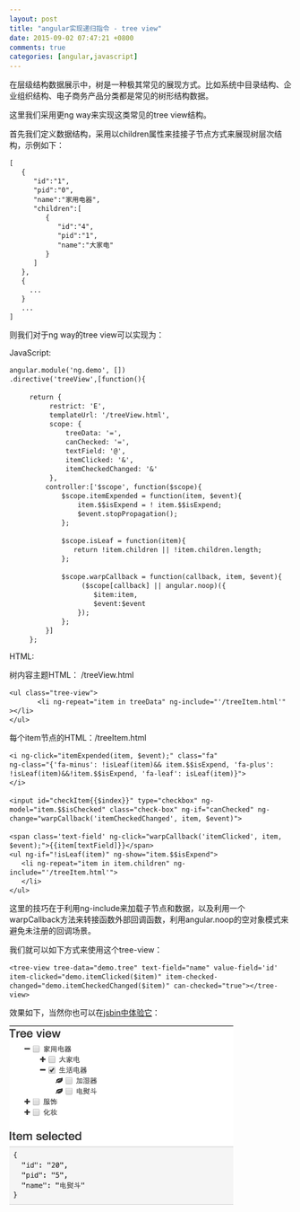 ```yaml
---
layout: post
title: "angular实现递归指令 - tree view"
date: 2015-09-02 07:47:21 +0800
comments: true
categories: [angular,javascript]
---
```

在层级结构数据展示中，树是一种极其常见的展现方式。比如系统中目录结构、企业组织结构、电子商务产品分类都是常见的树形结构数据。

这里我们采用更ng way来实现这类常见的tree view结构。

首先我们定义数据结构，采用以children属性来挂接子节点方式来展现树层次结构，示例如下：

	[
	   {
	      "id":"1",
	      "pid":"0",
	      "name":"家用电器",
	      "children":[
	         {
	            "id":"4",
	            "pid":"1",
	            "name":"大家电"
	         }
	      ]
	   },
	   {
	     ...
	   }
	   ...
	]

则我们对于ng way的tree view可以实现为：

JavaScript:
    
    angular.module('ng.demo', [])
	.directive('treeView',[function(){
		 
		 return {
			  restrict: 'E',
			  templateUrl: '/treeView.html',
			  scope: {
				  treeData: '=',
				  canChecked: '=',
				  textField: '@',
				  itemClicked: '&',
				  itemCheckedChanged: '&'
			  },
			 controller:['$scope', function($scope){
				 $scope.itemExpended = function(item, $event){
					 item.$$isExpend = ! item.$$isExpend;
					 $event.stopPropagation();
				 };
				 
				 $scope.isLeaf = function(item){
					return !item.children || !item.children.length; 
				 };
				 
				 $scope.warpCallback = function(callback, item, $event){
					  ($scope[callback] || angular.noop)({
						 $item:item,
						 $event:$event
					 });
				 };
			 }]
		 };


HTML:

树内容主题HTML： /treeView.html

	<ul class="tree-view">
	       <li ng-repeat="item in treeData" ng-include="'/treeItem.html'" ></li>
	</ul>

每个item节点的HTML：/treeItem.html

	<i ng-click="itemExpended(item, $event);" class="fa" 
	ng-class="{'fa-minus': !isLeaf(item)&& item.$$isExpend, 'fa-plus': !isLeaf(item)&&!item.$$isExpend, 'fa-leaf': isLeaf(item)}">
	</i>

	<input id="checkItem{{$index}}" type="checkbox" ng-model="item.$$isChecked" class="check-box" ng-if="canChecked" ng-change="warpCallback('itemCheckedChanged', item, $event)">

	<span class='text-field' ng-click="warpCallback('itemClicked', item, $event);">{{item[textField]}}</span>
	<ul ng-if="!isLeaf(item)" ng-show="item.$$isExpend">
	   <li ng-repeat="item in item.children" ng-include="'/treeItem.html'">
	   </li>
	</ul>

这里的技巧在于利用ng-include来加载子节点和数据，以及利用一个warpCallback方法来转接函数外部回调函数，利用angular.noop的空对象模式来避免未注册的回调场景。

我们就可以如下方式来使用这个tree-view：

	<tree-view tree-data="demo.tree" text-field="name" value-field='id' item-clicked="demo.itemClicked($item)" item-checked-changed="demo.itemCheckedChanged($item)" can-checked="true"></tree-view>

效果如下，当然你也可以在[jsbin中体验它](http://jsbin.com/vefuqu/edit?html,js,output)：

 ![ng-tree-view](/images/blog_img/ng-tree-view-sample.png)